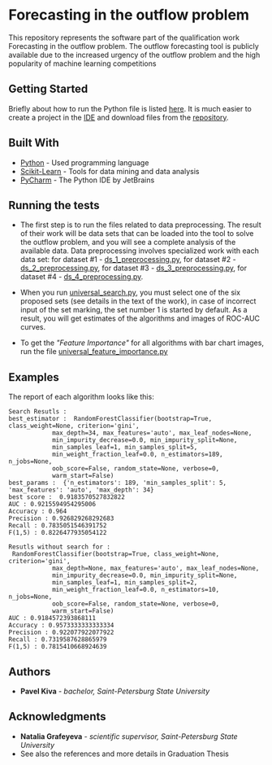 # Forecasting in the outflow problem

This repository represents the software part of the qualification work Forecasting in the outflow problem. 
The outflow forecasting tool is publicly available due to the increased urgency of the outflow problem and the high popularity of machine learning competitions

## Getting Started

Briefly about how to run the Python file is listed [here](http://www.cs.bu.edu/courses/cs108/guides/runpython.html). It is much easier to create a project in the [IDE](https://www.jetbrains.com/pycharm/) and download files from the [repository](https://github.com/spbu-2019/vkr).

## Built With

* [Python](https://www.python.org/) - Used programming language
* [Scikit-Learn](https://scikit-learn.org/stable/) - Tools for data mining and data analysis
* [PyCharm](https://www.jetbrains.com/pycharm/) - The Python IDE by JetBrains

## Running the tests

* The first step is to run the files related to data preprocessing. The result of their work will be data sets that can be loaded into the tool to solve the outflow problem, and you will see a complete analysis of the available data. Data preprocessing involves specialized work with each data set: for dataset #1 - [ds_1_preprocessing.py](https://github.com/spbu-2019/vkr/blob/master/ds_1_preprocessing.py), for dataset #2 - [ds_2_preprocessing.py](https://github.com/spbu-2019/vkr/blob/master/ds_2_preprocessing.py), for dataset #3 - [ds_3_preprocessing.py](https://github.com/spbu-2019/vkr/blob/master/ds_3_preprocessing.py), for dataset #4 - [ds_4_preprocessing.py](https://github.com/spbu-2019/vkr/blob/master/ds_4_preprocessing.py).

* When you run [universal_search.py](https://github.com/spbu-2019/vkr/blob/master/universal_search.py), you must select one of the six proposed sets (see details in the text of the work), in case of incorrect input of the set marking, the set number 1 is started by default. As a result, you will get estimates of the algorithms and images of ROC-AUC curves. 

* To get the *"Feature Importance"* for all algorithms with bar chart images, run the file [universal_feature_importance.py](https://github.com/spbu-2019/vkr/blob/master/universal_feature_importance.py)



## Examples

The report of each algorithm looks like this:

```
Search Resutls : 
best_estimator :  RandomForestClassifier(bootstrap=True, class_weight=None, criterion='gini',
            max_depth=34, max_features='auto', max_leaf_nodes=None,
            min_impurity_decrease=0.0, min_impurity_split=None,
            min_samples_leaf=1, min_samples_split=5,
            min_weight_fraction_leaf=0.0, n_estimators=189, n_jobs=None,
            oob_score=False, random_state=None, verbose=0,
            warm_start=False)
best_params :  {'n_estimators': 189, 'min_samples_split': 5, 'max_features': 'auto', 'max_depth': 34}
best score :  0.9183570527832822
AUC : 0.9215594954295006
Accuracy : 0.964
Precision : 0.926829268292683
Recall : 0.7835051546391752
F(1,5) : 0.8226477935054122

Resutls without search for : 
 RandomForestClassifier(bootstrap=True, class_weight=None, criterion='gini',
            max_depth=None, max_features='auto', max_leaf_nodes=None,
            min_impurity_decrease=0.0, min_impurity_split=None,
            min_samples_leaf=1, min_samples_split=2,
            min_weight_fraction_leaf=0.0, n_estimators=10, n_jobs=None,
            oob_score=False, random_state=None, verbose=0,
            warm_start=False)
AUC : 0.9184572393868111
Accuracy : 0.9573333333333334
Precision : 0.922077922077922
Recall : 0.7319587628865979
F(1,5) : 0.7815410668924639 
```
## Authors

* **Pavel Kiva** - *bachelor, Saint-Petersburg State University*

## Acknowledgments

* **Natalia Grafeyeva** - *scientific supervisor, Saint-Petersburg State University*
* See also the references and more details in Graduation Thesis 
